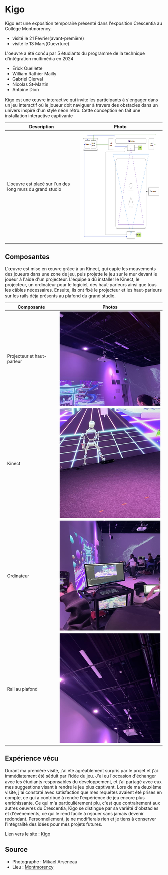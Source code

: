 # Kigo

Kigo est une exposition temporaire présenté dans l'exposition Crescentia au Collège Montmorency.
- visité le 21 Février(avant-première)
- visité le 13 Mars(Ouevrture)

L'oeuvre a été conĉu par 5 étudiants du programme de la technique d'intégration multimédia en 2024
- Érick Ouellette
- William Rathier Mailly
- Gabriel Clerval
- Nicolas St-Martin
- Antoine Dion

Kigo est une œuvre interactive qui invite les participants à s'engager dans un jeu interactif où le joueur doit naviguer à travers des obstacles dans un univers inspiré d'un style néon rétro. Cette conception en fait une installation interactive captivante

| Description         |Photo |
| ------------- | ------------- |
| L'oeuvre est placé sur l'un des long murs du grand studio | <img  width="500" height="350" src="../media/plan_kigo.png"> |

## Composantes
L'œuvre est mise en œuvre grâce à un Kinect, qui capte les mouvements des joueurs dans une zone de jeu, puis projette le jeu sur le mur devant le joueur à l'aide d'un projecteur. L'équipe a dû installer le Kinect, le projecteur, un ordinateur pour le logiciel, des haut-parleurs ainsi que tous les câbles nécessaires. Ensuite, ils ont fixé le projecteur et les haut-parleurs sur les rails déjà présents au plafond du grand studio.

| Composante         |Photos |
| ------------- | ------------- |
| Projecteur et haut-parleur | <img  width="400" height="300" src="../media/haut_projecteur_kigo.jpg"> |
| Kinect  |<img  width="400" height="350" src="../media/kinect_kigo.jpg"> |
| Ordinateur  | <img  width="400" height="350" src="../media/ordinateur_kigo.jpg"> |
| Rail au plafond | <img  width="400" height="350" src="../media/rail_kigo.jpg"> |

## Expérience vécu

Durant ma première visite, j'ai été agréablement surpris par le projet et j'ai immédiatement été séduit par l'idée du jeu. J'ai eu l'occasion d'échanger avec les étudiants responsables du développement, et j'ai partagé avec eux mes suggestions visant à rendre le jeu plus captivant. Lors de ma deuxième visite, j'ai constaté avec satisfaction que mes requêtes avaient été prises en compte, ce qui a contribué à rendre l'expérience de jeu encore plus enrichissante. Ce qui m'a particulièrement plu, c'est que contrairement aux autres oeuvres du Crescentia, Kigo se distingue par sa variété d'obstacles et d'événements, ce qui le rend facile à rejouer sans jamais devenir redondant. Personnellement, je ne modifierais rien et je tiens à conserver l'intégralité des idées pour mes projets futures.

 Lien vers le site : [Kigo](https://tim-montmorency.com/2024/projets/Kigo/docs/web/index.html)

## Source 
- Photographe : Mikael Arseneau
- Lieu : [Montmorency](https://www.cmontmorency.qc.ca/)




